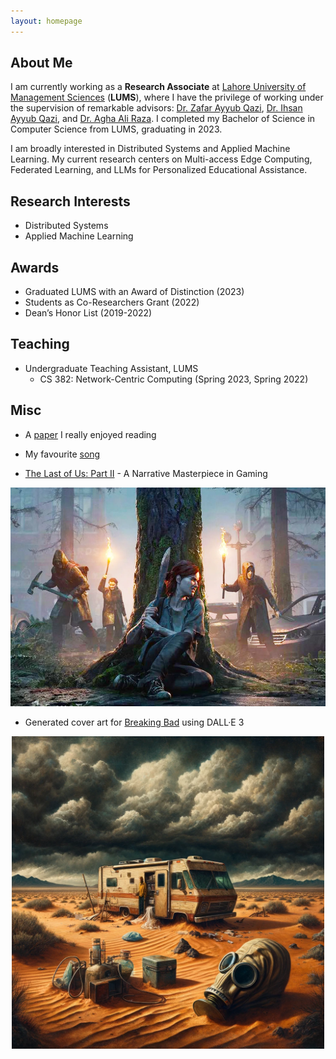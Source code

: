 ```yaml
---
layout: homepage
---
```


## About Me

I am currently working as a **Research Associate** at [Lahore University of Management Sciences](https://lums.edu.pk/) (**LUMS**), where I have the privilege of working under the supervision of remarkable advisors: [Dr. Zafar Ayyub Qazi](https://web.lums.edu.pk/~zafar/), [Dr. Ihsan Ayyub Qazi](https://www.ihsanqazi.com/), and [Dr. Agha Ali Raza](https://aghaaliraza.com/). I completed my Bachelor of Science in Computer Science from LUMS, graduating in 2023.

I am broadly interested in Distributed Systems and Applied Machine Learning. My current research centers on Multi-access Edge Computing, Federated Learning, and LLMs for Personalized Educational Assistance.

## Research Interests

- Distributed Systems
- Applied Machine Learning

## Awards

- Graduated LUMS with an Award of Distinction (2023)
- Students as Co-Researchers Grant (2022)
- Dean’s Honor List (2019-2022)

## Teaching

- Undergraduate Teaching Assistant, LUMS
    - CS 382: Network-Centric Computing (Spring 2023, Spring 2022)

## Misc

- A [paper](https://www.usenix.org/legacy/event/atc10/tech/full_papers/Hunt.pdf) I really enjoyed reading

- My favourite [song](https://www.youtube.com/watch?v=tAGnKpE4NCI&ab_channel=Metallica)

- [The Last of Us: Part II](https://www.imdb.com/title/tt6298000/) - A Narrative Masterpiece in Gaming
<p align="center">
<img title="a title" alt="Alt text" src="/assets/img/tlou2.webp" height=350>
</p>

- Generated cover art for [Breaking Bad](https://www.imdb.com/title/tt0903747/) using DALL·E 3
<p align="center">
<img title="a title" alt="Alt text" src="/assets/img/breakingbad.png" width=500>
</p>

